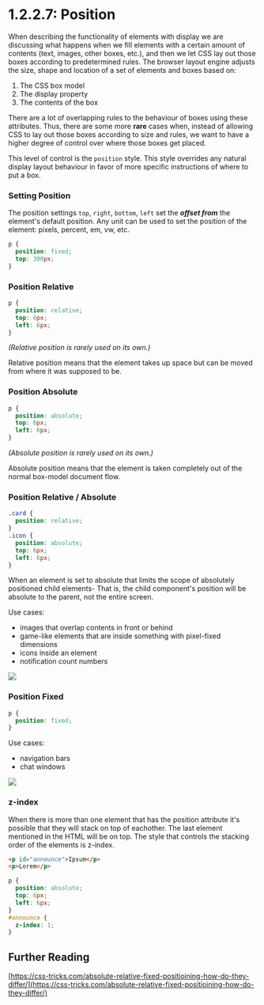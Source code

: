 # 1.2.2.7: Position

When describing the functionality of elements with display we are discussing what happens when we fill elements with a certain amount of contents (text, images, other boxes, etc.), and then we let CSS lay out those boxes according to predetermined rules. The browser layout engine adjusts the size, shape and location of a set of elements and boxes based on:

1. The CSS box model
2. The display property
3. The contents of the box

There are a lot of overlapping rules to the behaviour of boxes using these attributes. Thus, there are some more **rare** cases when, instead of allowing CSS to lay out those boxes according to size and rules, we want to have a higher degree of control over where those boxes get placed.

This level of control is the `position` style. This style overrides any natural display layout behaviour in favor of more specific instructions of where to put a box.

### Setting Position

The position settings `top`, `right`, `bottom`, `left` set the _**offset from**_ the element's default position. Any unit can be used to set the position of the element: pixels, percent, em, vw, etc.

```css
p {
  position: fixed;
  top: 300px;
}
```

### Position Relative

```css
p {
  position: relative;
  top: 6px;
  left: 6px;
}
```

_(Relative position is rarely used on its own.)_

Relative position means that the element takes up space but can be moved from where it was supposed to be.

### Position Absolute

```css
p {
  position: absolute;
  top: 6px;
  left: 6px;
}
```

_(Absolute position is rarely used on its own.)_

Absolute position means that the element is taken completely out of the normal box-model document flow.

### Position Relative / Absolute

```css
.card {
  position: relative;
}
.icon {
  position: absolute;
  top: 6px;
  left: 6px;
}
```

When an element is set to absolute that limits the scope of absolutely positioned child elements- That is, the child component's position will be absolute to the parent, not the entire screen.

Use cases:

- images that overlap contents in front or behind
- game-like elements that are inside something with pixel-fixed dimensions
- icons inside an element
- notification count numbers

![](../../../.gitbook/assets/screen-shot-2021-07-21-at-8.09.13-pm-1.png)

### Position Fixed

```css
p {
  position: fixed;
}
```

Use cases:

- navigation bars
- chat windows

![](../../../.gitbook/assets/screen-shot-2021-07-21-at-8.05.02-pm.png)

### z-index

When there is more than one element that has the position attribute it's possible that they will stack on top of eachother. The last element mentioned in the HTML will be on top. The style that controls the stacking order of the elements is z-index.

```html
<p id="announce">Ipsum</p>
<p>Lorem</p>
```

```css
p {
  position: absolute;
  top: 6px;
  left: 6px;
}
#announce {
  z-index: 1;
}
```

## Further Reading

[https://css-tricks.com/absolute-relative-fixed-positioining-how-do-they-differ/](https://css-tricks.com/absolute-relative-fixed-positioining-how-do-they-differ/)
